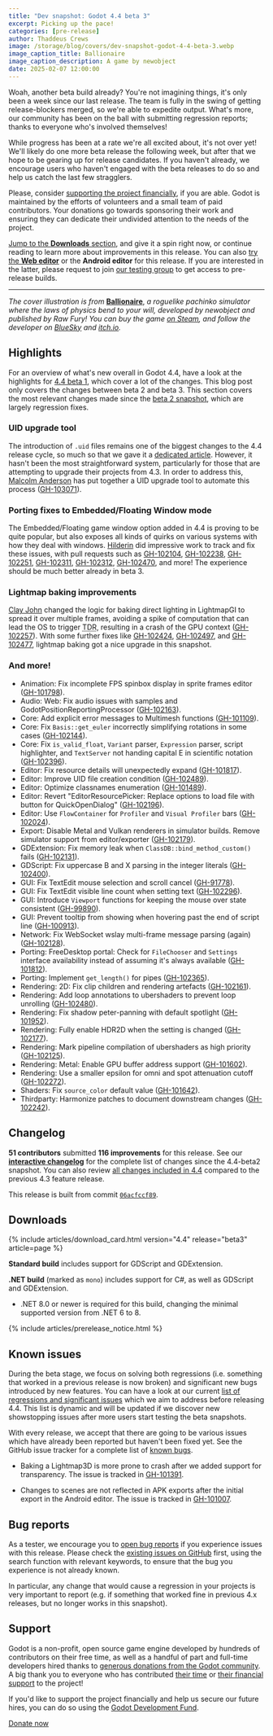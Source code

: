 ```yaml
---
title: "Dev snapshot: Godot 4.4 beta 3"
excerpt: Picking up the pace!
categories: [pre-release]
author: Thaddeus Crews
image: /storage/blog/covers/dev-snapshot-godot-4-4-beta-3.webp
image_caption_title: Ballionaire
image_caption_description: A game by newobject
date: 2025-02-07 12:00:00
---
```


Woah, another beta build already? You're not imagining things, it's only been a week since our last release. The team is fully in the swing of getting release-blockers merged, so we're able to expedite output. What's more, our community has been on the ball with submitting regression reports; thanks to everyone who's involved themselves!

While progress has been at a rate we're all excited about, it's not over yet! We'll likely do one more beta release the following week, but after that we hope to be gearing up for release candidates. If you haven't already, we encourage users who haven't engaged with the beta releases to do so and help us catch the last few stragglers.

Please, consider [supporting the project financially](#support), if you are able. Godot is maintained by the efforts of volunteers and a small team of paid contributors. Your donations go towards sponsoring their work and ensuring they can dedicate their undivided attention to the needs of the project.

[Jump to the **Downloads** section](#downloads), and give it a spin right now, or continue reading to learn more about improvements in this release. You can also [try the **Web editor**](https://editor.godotengine.org/releases/4.4.beta3/) or the **Android editor** for this release. If you are interested in the latter, please request to join [our testing group](https://groups.google.com/g/godot-testers) to get access to pre-release builds.

---

*The cover illustration is from* [**Ballionaire**](https://store.steampowered.com/app/2667120/Ballionaire/), *a roguelike pachinko simulator where the laws of physics bend to your will, developed by newobject and published by Raw Fury! You can buy the game [on Steam](https://store.steampowered.com/app/2667120/Ballionaire/), and follow the developer on [BlueSky](https://bsky.app/profile/newobject.bsky.social) and [itch.io](https://newobject.itch.io/).*

## Highlights

For an overview of what's new overall in Godot 4.4, have a look at the highlights for [4.4 beta 1](/article/dev-snapshot-godot-4-4-beta-1/), which cover a lot of the changes. This blog post only covers the changes between beta 2 and beta 3. This section covers the most relevant changes made since the [beta 2 snapshot](/article/dev-snapshot-godot-4-4-beta-2/), which are largely regression fixes.

### UID upgrade tool

The introduction of `.uid` files remains one of the biggest changes to the 4.4 release cycle, so much so that we gave it a [dedicated article](/article/uid-changes-coming-to-godot-4-4/). However, it hasn't been the most straightforward system, particularly for those that are attempting to upgrade their projects from 4.3. In order to address this, [Malcolm Anderson](https://github.com/Meorge) has put together a UID upgrade tool to automate this process ([GH-103071](https://github.com/godotengine/godot/pull/102071)).

### Porting fixes to Embedded/Floating Window mode

The Embedded/Floating game window option added in 4.4 is proving to be quite popular, but also exposes all kinds of quirks on various systems with how they deal with windows. [Hilderin](https://github.com/Hilderin) did impressive work to track and fix these issues, with pull requests such as [GH-102104](ttps://github.com/godotengine/godot/pull/102104), [GH-102238](ttps://github.com/godotengine/godot/pull/102238), [GH-102251](ttps://github.com/godotengine/godot/pull/102251), [GH-102311](ttps://github.com/godotengine/godot/pull/102311), [GH-102312](https://github.com/godotengine/godot/pull/102312), [GH-102470](ttps://github.com/godotengine/godot/pull/102470), and more! The experience should be much better already in beta 3.

### Lightmap baking improvements

[Clay John](https://github.com/clayjohn) changed the logic for baking direct lighting in LightmapGI to spread it over multiple frames, avoiding a spike of computation that can lead the OS to trigger <abbr title="Timeout Detection and Recovery">TDR</abbr>, resulting in a crash of the GPU context ([GH-102257](https://github.com/godotengine/godot/pull/102257)). With some further fixes like [GH-102424](https://github.com/godotengine/godot/pull/102424), [GH-102497](https://github.com/godotengine/godot/pull/102497), and [GH-102477](https://github.com/godotengine/godot/pull/102477), lightmap baking got a nice upgrade in this snapshot.

### And more!

- Animation: Fix incomplete FPS spinbox display in sprite frames editor ([GH-101798](https://github.com/godotengine/godot/pull/101798)).
- Audio: Web: Fix audio issues with samples and GodotPositionReportingProcessor ([GH-102163](https://github.com/godotengine/godot/pull/102163)).
- Core: Add explicit error messages to Multimesh functions ([GH-101109](https://github.com/godotengine/godot/pull/101109)).
- Core: Fix `Basis::get_euler` incorrectly simplifying rotations in some cases ([GH-102144](https://github.com/godotengine/godot/pull/102144)).
- Core: Fix `is_valid_float`, `Variant` parser, `Expression` parser, script highlighter, and `TextServer` not handing capital E in scientific notation ([GH-102396](https://github.com/godotengine/godot/pull/102396)).
- Editor: Fix resource details will unexpectedly expand ([GH-101817](https://github.com/godotengine/godot/pull/101817)).
- Editor: Improve UID file creation condition ([GH-102489](https://github.com/godotengine/godot/pull/102489)).
- Editor: Optimize classnames enumeration ([GH-101489](https://github.com/godotengine/godot/pull/101489)).
- Editor: Revert "EditorResourcePicker: Replace options to load file with button for QuickOpenDialog" ([GH-102196](https://github.com/godotengine/godot/pull/102196)).
- Editor: Use `FlowContainer` for `Profiler` and `Visual Profiler` bars ([GH-102024](https://github.com/godotengine/godot/pull/102024)).
- Export: Disable Metal and Vulkan renderers in simulator builds. Remove simulator support from editor/exporter ([GH-102179](https://github.com/godotengine/godot/pull/102179)).
- GDExtension: Fix memory leak when `ClassDB::bind_method_custom()` fails ([GH-102131](https://github.com/godotengine/godot/pull/102131)).
- GDScript: Fix uppercase B and X parsing in the integer literals ([GH-102400](https://github.com/godotengine/godot/pull/102400)).
- GUI: Fix TextEdit mouse selection and scroll cancel ([GH-91778](https://github.com/godotengine/godot/pull/91778)).
- GUI: Fix TextEdit visible line count when setting text ([GH-102296](https://github.com/godotengine/godot/pull/102296)).
- GUI: Introduce `Viewport` functions for keeping the mouse over state consistent ([GH-99890](https://github.com/godotengine/godot/pull/99890)).
- GUI: Prevent tooltip from showing when hovering past the end of script line ([GH-100913](https://github.com/godotengine/godot/pull/100913)).
- Network: Fix WebSocket wslay multi-frame message parsing (again) ([GH-102128](https://github.com/godotengine/godot/pull/102128)).
- Porting: FreeDesktop portal: Check for `FileChooser` and `Settings` interface availability instead of assuming it's always available ([GH-101812](https://github.com/godotengine/godot/pull/101812)).
- Porting: Implement `get_length()` for pipes ([GH-102365](https://github.com/godotengine/godot/pull/102365)).
- Rendering: 2D: Fix clip children and rendering artefacts ([GH-102161](https://github.com/godotengine/godot/pull/102161)).
- Rendering: Add loop annotations to ubershaders to prevent loop unrolling ([GH-102480](https://github.com/godotengine/godot/pull/102480)).
- Rendering: Fix shadow peter-panning with default spotlight ([GH-101952](https://github.com/godotengine/godot/pull/101952)).
- Rendering: Fully enable HDR2D when the setting is changed ([GH-102177](https://github.com/godotengine/godot/pull/102177)).
- Rendering: Mark pipeline compilation of ubershaders as high priority ([GH-102125](https://github.com/godotengine/godot/pull/102125)).
- Rendering: Metal: Enable GPU buffer address support ([GH-101602](https://github.com/godotengine/godot/pull/101602)).
- Rendering: Use a smaller epsilon for omni and spot attenuation cutoff ([GH-102272](https://github.com/godotengine/godot/pull/102272)).
- Shaders: Fix `source_color` default value ([GH-101642](https://github.com/godotengine/godot/pull/101642)).
- Thirdparty: Harmonize patches to document downstream changes ([GH-102242](https://github.com/godotengine/godot/pull/102242)).

## Changelog

**51 contributors** submitted **116 improvements** for this release. See our [**interactive changelog**](https://godotengine.github.io/godot-interactive-changelog/#4.4-beta3) for the complete list of changes since the 4.4-beta2 snapshot. You can also review [all changes included in 4.4](https://godotengine.github.io/godot-interactive-changelog/#4.4) compared to the previous 4.3 feature release.

This release is built from commit [`06acfccf89`](https://github.com/godotengine/godot/commit/06acfccf89ad6b900ae694a4d58ceade1967a85f).

## Downloads

{% include articles/download_card.html version="4.4" release="beta3" article=page %}

**Standard build** includes support for GDScript and GDExtension.

**.NET build** (marked as `mono`) includes support for C#, as well as GDScript and GDExtension.
- .NET 8.0 or newer is required for this build, changing the minimal supported version from .NET 6 to 8.

{% include articles/prerelease_notice.html %}

## Known issues

During the beta stage, we focus on solving both regressions (i.e. something that worked in a previous release is now broken) and significant new bugs introduced by new features. You can have a look at our current [list of regressions and significant issues](https://github.com/orgs/godotengine/projects/61) which we aim to address before releasing 4.4. This list is dynamic and will be updated if we discover new showstopping issues after more users start testing the beta snapshots.

With every release, we accept that there are going to be various issues which have already been reported but haven't been fixed yet. See the GitHub issue tracker for a complete list of [known bugs](https://github.com/godotengine/godot/issues?q=is%3Aissue+is%3Aopen+label%3Abug+).

- Baking a Lightmap3D is more prone to crash after we added support for transparency. The issue is tracked in [GH-101391](https://github.com/godotengine/godot/issues/101391).

- Changes to scenes are not reflected in APK exports after the initial export in the Android editor. The issue is tracked in [GH-101007](https://github.com/godotengine/godot/issues/101007).

## Bug reports

As a tester, we encourage you to [open bug reports](https://github.com/godotengine/godot/issues) if you experience issues with this release. Please check the [existing issues on GitHub](https://github.com/godotengine/godot/issues) first, using the search function with relevant keywords, to ensure that the bug you experience is not already known.

In particular, any change that would cause a regression in your projects is very important to report (e.g. if something that worked fine in previous 4.x releases, but no longer works in this snapshot).

## Support

Godot is a non-profit, open source game engine developed by hundreds of contributors on their free time, as well as a handful of part and full-time developers hired thanks to [generous donations from the Godot community](https://fund.godotengine.org/). A big thank you to everyone who has contributed [their time](https://github.com/godotengine/godot/blob/master/AUTHORS.md) or [their financial support](https://github.com/godotengine/godot/blob/master/DONORS.md) to the project!

If you'd like to support the project financially and help us secure our future hires, you can do so using the [Godot Development Fund](https://fund.godotengine.org/).

<a class="btn" href="https://fund.godotengine.org/">Donate now</a>
